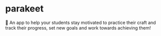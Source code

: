 # parakeet

🦜 An app to help your students stay motivated to practice their craft and track their progress, set new goals and work towards achieving them!
